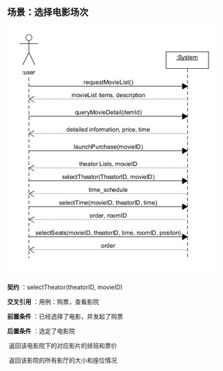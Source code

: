 ## 场景：选择电影场次

![15331053_ssd](../../../demo/image/15331053_ssd.jpg)

**契约** ：selectTheator(theatorID, movieID)

**交叉引用** ：用例：购票，查看影院

**前置条件** ：已经选择了电影，并发起了购票

**后置条件** ：选定了电影院

​                     返回该电影院下的对应影片的排班和票价

​                     返回该影院的所有影厅的大小和座位情况

